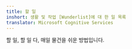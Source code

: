 ```yaml
---
title: 할 일
inshort: 생활 및 작업 [Wunderlist]에 대 한 일 목록
translator: Microsoft Cognitive Services
---
```


할 일, 할 일 다, 매일 물건을 쉬운 방법입니다.



